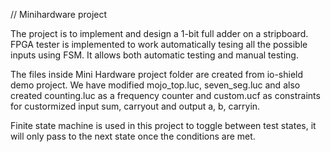 // Minihardware project

The project is to implement and design a 1-bit full adder on a stripboard. FPGA tester is implemented to work automatically tesing all the possible inputs using FSM. It allows both automatic testing and manual testing.

The files inside Mini Hardware project folder are created from io-shield demo project. We have modified mojo_top.luc, seven_seg.luc and also created counting.luc as a frequency counter and custom.ucf as constraints for custormized input sum, carryout and output a, b, carryin.

Finite state machine is used in this project to toggle between test states, it will only pass to the next state once the conditions are met.
